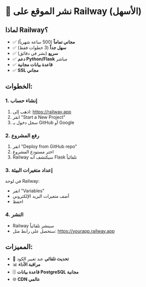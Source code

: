 # 🚂 نشر الموقع على Railway (الأسهل)

## لماذا Railway؟
- ✅ **مجاني تماماً** (500 ساعة شهرياً)
- ✅ **سهل جداً** (3 خطوات فقط)
- ✅ **سريع** (نشر في دقائق)
- ✅ **دعم Python/Flask** مباشر
- ✅ **قاعدة بيانات مجانية**
- ✅ **SSL مجاني**

## الخطوات:

### 1. إنشاء حساب
1. اذهب إلى: https://railway.app
2. انقر "Start a New Project"
3. سجل دخول بـ GitHub أو Google

### 2. رفع المشروع
1. انقر "Deploy from GitHub repo"
2. اختر مستودع المشروع
3. Railway سيكتشف أنه Flask تلقائياً

### 3. إعداد متغيرات البيئة
في لوحة Railway:
- انقر "Variables"
- أضف متغيرات البريد الإلكتروني
- احفظ

### 4. النشر
- Railway سينشر تلقائياً
- ستحصل على رابط مثل: https://yourapp.railway.app

## المميزات:
- 🔄 **تحديث تلقائي** عند تغيير الكود
- 📊 **مراقبة الأداء**
- 🗄️ **قاعدة بيانات PostgreSQL مجانية**
- 🌐 **CDN عالمي**